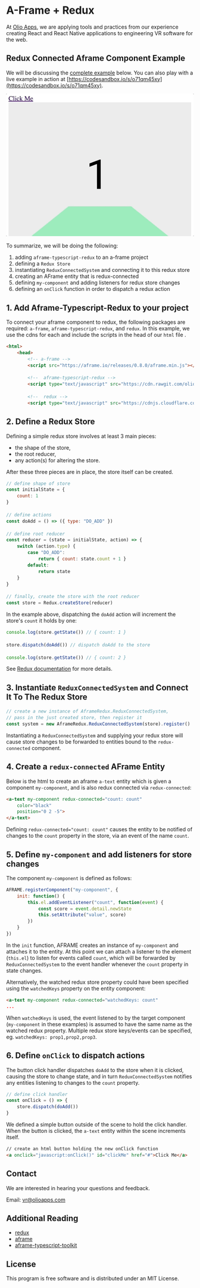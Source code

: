 # A-Frame + Redux

At [Olio Apps](http://www.olioapps.com/), we are applying tools and practices from our experience creating React and React Native applications to engineering VR software for the web.  

## Redux Connected Aframe Component Example

We will be discussing the [complete example](examples/connected_component.html) below. You can also play with a live example in action at [https://codesandbox.io/s/o71qm45xy](https://codesandbox.io/s/o71qm45xy).

[![Foo](./docs/counter-example.gif)](https://codesandbox.io/s/o71qm45xy)

To summarize, we will be doing the following:
1. adding `aframe-typescript-redux` to an a-frame project
2. defining a `Redux Store`
3. instantiating `ReduxConnectedSystem` and connecting it to this redux store
4. creating an AFrame entity that is redux-connected
5. defining `my-component` and adding listeners for redux store changes
6. defining an `onClick` function in order to dispatch a redux action

## 1. Add Aframe-Typescript-Redux to your project
To connect your aframe component to redux, the following packages are required: `a-frame`, `aframe-typescript-redux`, and `redux`. In this example, we use the cdns for each and include the scripts in the head of our `html` file .
```html
<html>
    <head>
        <!-- a-frame -->
        <script src="https://aframe.io/releases/0.8.0/aframe.min.js"></script>
        
        <!--  aframe-typescript-redux -->
        <script type="text/javascript" src="https://cdn.rawgit.com/olioapps/aframe-typescript-redux/48b60dde/dist-umd/index.js"></script>
        
        <!--  redux -->
        <script type="text/javascript" src="https://cdnjs.cloudflare.com/ajax/libs/redux/4.0.0/redux.js">
```

## 2. Define a Redux Store

Defining a simple redux store involves at least 3 main pieces:

- the shape of the store,
- the root reducer,
- any action(s) for altering the store.

After these three pieces are in place, the store itself can be created.

```javascript
// define shape of store
const initialState = {
    count: 1
}

// define actions
const doAdd = () => ({ type: "DO_ADD" })

// define root reducer
const reducer = (state = initialState, action) => {
    switch (action.type) {
        case "DO_ADD":
            return { count: state.count + 1 }
        default:
            return state
    }
}

// finally, create the store with the root reducer
const store = Redux.createStore(reducer)
```

In the example above, dispatching the `doAdd` action will increment the store's `count` it holds by one:

```javascript
console.log(store.getState()) // { count: 1 }

store.dispatch(doAdd()) // dispatch doAdd to the store

console.log(store.getState()) // { count: 2 }
```

See [Redux documentation](https://redux.js.org/basics/actions) for more details.

## 3. Instantiate `ReduxConnectedSystem` and Connect It To The Redux Store

```javascript
// create a new instance of AframeRedux.ReduxConnectedSystem,
// pass in the just created store, then register it
const system = new AframeRedux.ReduxConnectedSystem(store).register()
```

Instantiating a `ReduxConnectedSystem` and supplying your redux store will cause store changes to be forwarded to entities bound to the `redux-connected` component.

## 4. Create a `redux-connected` AFrame Entity

Below is the html to create an aframe `a-text` entity which is given a component `my-component`, and is also redux connected via `redux-connected`:

```html
<a-text my-component redux-connected="count: count"
    color="black"
    position="0 2 -5">
</a-text>
```

Defining `redux-connected="count: count"` causes the entity to be notified of changes to the `count` property in the store, via an event of the name `count`.

## 5. Define `my-component` and add listeners for store changes

The component `my-component` is defined as follows:

```javascript
AFRAME.registerComponent("my-component", {
    init: function() {
        this.el.addEventListener("count", function(event) {
            const score = event.detail.newState
            this.setAttribute("value", score)
        })
    }
})
```

In the `init` function, AFRAME creates an instance of `my-component` and attaches it to the entity. At this point we can attach a listener to the element (`this.el`) to listen for events called `count`, which will be forwarded by `ReduxConnectedSystem` to the event handler whenever the `count` property in state changes.  

Alternatively, the watched redux store property could have been specified using the `watchedKeys` property on the entity component:

```html
<a-text my-component redux-connected="watchedKeys: count"
...
```

When `watchedKeys` is used, the event listened to by the target component (`my-component` in these examples) is assumed to have the same name as the watched redux property. Multiple redux store keys/events can be specified, eg. `watchedKeys: prop1,prop2,prop3`.

## 6. Define `onClick` to dispatch actions

The button click handler dispatches `doAdd` to the store when it is clicked, causing the store to change state, and in turn `ReduxConnectedSystem` notifies any entities listening to changes to the `count` property.

```javascript
// define click handler
const onClick = () => {
    store.dispatch(doAdd())
}
```

We defined a simple button outside of the scene to hold the click handler. When the button is clicked, the `a-text` entity within the scene increments itself.

```html
// create an html button holding the new onClick function
<a onclick="javascript:onClick()" id="clickMe" href="#">Click Me</a>
```

## Contact
We are interested in hearing your questions and feedback.

Email: [vr@olioapps.com](vr@olioapps.com)

## Additional Reading 
- [redux](https://redux.js.org/)
- [aframe](https://aframe.io/)
- [aframe-typescript-toolkit](https://github.com/olioapps/aframe-typescript-toolkit)
## License
This program is free software and is distributed under an MIT License.
